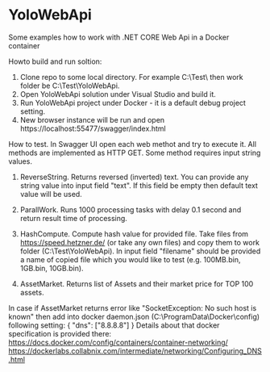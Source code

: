 # YoloWebApi
Some examples how to work with .NET CORE Web Api in a Docker container

Howto build and run soltion: 
1. Clone repo to some local directory. For example C:\Test\ then work folder be C:\Test\YoloWebApi.
2. Open YoloWebApi solution under Visual Studio and build it.
3. Run YoloWebApi project under Docker - it is a default debug project setting.
4. New browser instance will be run and open https://localhost:55477/swagger/index.html 

How to test.
In Swagger UI open each web methot and try to execute it. All methods are implemented as HTTP GET. 
Some method requires input string values. 

1. ReverseString. Returns reversed (inverted) text. 
   You can provide any string value into input field "text". If this field be empty then default text value will be used.

2. ParallWork. Runs 1000 processing tasks with delay 0.1 second and return result time of processing.

3. HashCompute. Compute hash value for provided file. 
   Take files from https://speed.hetzner.de/ (or take any own files) and copy them to work folder (C:\Test\YoloWebApi).
   In input field "filename" should be provided a name of copied file which you would like to test (e.g. 100MB.bin, 1GB.bin, 10GB.bin).

4. AssetMarket. Returns list of Assets and their market price for TOP 100 assets. 

In case if AssetMarket returns error like "SocketException: No such host is known" 
then add into docker daemon.json (C:\ProgramData\Docker\config) following setting:
{
    "dns": ["8.8.8.8"]
}
Details about that docker specification is provided there:
https://docs.docker.com/config/containers/container-networking/
https://dockerlabs.collabnix.com/intermediate/networking/Configuring_DNS.html
